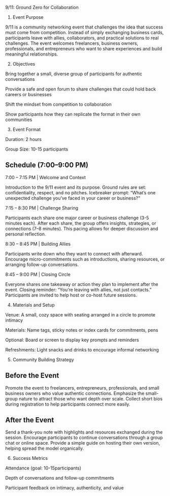 9/11: Ground Zero for Collaboration

1. Event Purpose

9/11 is a community networking event that challenges the idea that success must come from competition. Instead of simply exchanging business cards, participants leave with allies, collaborators, and practical solutions to real challenges. The event welcomes freelancers, business owners, professionals, and entrepreneurs who want to share experiences and build meaningful relationships.

2. Objectives

Bring together a small, diverse group of participants for authentic conversations

Provide a safe and open forum to share challenges that could hold back careers or businesses

Shift the mindset from competition to collaboration

Show participants how they can replicate the format in their own communities

3. Event Format

Duration: 2 hours

Group Size: 10-15 participants

## Schedule (7:00–9:00 PM)

7:00 – 7:15 PM | Welcome and Context

Introduction to the 9/11 event and its purpose. Ground rules are set: confidentiality, respect, and no pitches. Icebreaker prompt: “What’s one unexpected challenge you’ve faced in your career or business?”

7:15 – 8:30 PM | Challenge Sharing

Participants each share one major career or business challenge (3-5 minutes each). After each share, the group offers insights, strategies, or connections (7–8 minutes). This pacing allows for deeper discussion and personal reflection.

8:30 – 8:45 PM | Building Allies

Participants write down who they want to connect with afterward. Encourage micro-commitments such as introductions, sharing resources, or arranging follow-up conversations.

8:45 – 9:00 PM | Closing Circle

Everyone shares one takeaway or action they plan to implement after the event. Closing reminder: “You’re leaving with allies, not just contacts.” Participants are invited to help host or co-host future sessions.

4. Materials and Setup

Venue: A small, cozy space with seating arranged in a circle to promote intimacy

Materials: Name tags, sticky notes or index cards for commitments, pens

Optional: Board or screen to display key prompts and reminders

Refreshments: Light snacks and drinks to encourage informal networking

5. Community Building Strategy

## Before the Event

Promote the event to freelancers, entrepreneurs, professionals, and small business owners who value authentic connections. Emphasize the small-group nature to attract those who want depth over scale. Collect short bios during registration to help participants connect more easily.

## After the Event

Send a thank-you note with highlights and resources exchanged during the session. Encourage participants to continue conversations through a group chat or online space. Provide a simple guide on hosting their own version, helping spread the model organically.

6. Success Metrics

Attendance (goal: 10-15participants)

Depth of conversations and follow-up commitments

Participant feedback on intimacy, authenticity, and value